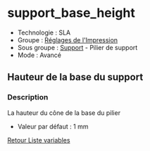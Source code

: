 # support_base_height

* Technologie : SLA
* Groupe : [Réglages de l'Impression](../sla_printer/sla_parameters.md)
* Sous groupe : [Support](../print_settings/print_settings.md#support) - Pilier de support
* Mode : Avancé

## Hauteur de la base du support

### Description

La hauteur du cône de la base du pilier

* Valeur par défaut : 1 mm

[Retour Liste variables](variable_list.md)